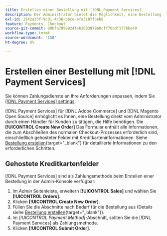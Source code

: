 ```yaml
---
title: Erstellen einer Bestellung mit [!DNL Payment Services]
description: Der Administrator bietet die Möglichkeit, eine Bestellung mithilfe von [!DNL Payment Services] direkt vom Administrator durch einen Händler für Kunden, die Hilfe benötigen.
exl-id: 1542a33f-9c01-4c36-bbce-bfa3107fbeb8
feature: Payments, Checkout
source-git-commit: 90bfa7099924feb308397960cff76bdf177bbe49
workflow-type: tm+mt
source-wordcount: '158'
ht-degree: 0%

---
```


# Erstellen einer Bestellung mit [!DNL Payment Services]

Sie können Zahlungsdienste an Ihre Anforderungen anpassen, indem Sie [[!DNL Payment Services] settings](settings.md).

[!DNL Payment Services] für [!DNL Adobe Commerce] und [!DNL Magento Open Source] ermöglicht es Ihnen, eine Bestellung direkt vom Administrator durch einen Händler für Kunden zu tätigen, die Hilfe benötigen. Die **[!UICONTROL Create New Order]** Das Formular enthält alle Informationen, die zum Abschließen des normalen Checkout-Prozesses erforderlich sind, einschließlich gehosteter Felder mit Kreditkarteninformationen. Siehe [Bestellung erstellen](https://docs.magento.com/user-guide/customers/customer-account-create-order.html){target="_blank"} für detaillierte Informationen zu den erforderlichen Schritten.

## Gehostete Kreditkartenfelder

[!DNL Payment Services] sind als Zahlungsmethode beim Erstellen einer Bestellung in der Admin-Konsole verfügbar:

1. Im _Admin_ Seitenleiste, erweitern **[!UICONTROL Sales]** und wählen Sie **[!UICONTROL Orders]**.
1. Klicken **[!UICONTROL Create New Order]**.
1. Füllen Sie die Abschnitte nach Bedarf für die Bestellung aus (Details siehe [Bestellung erstellen](https://docs.magento.com/user-guide/customers/customer-account-create-order.html){target="_blank"}).
1. Im _[!UICONTROL Payment Method]_-Abschnitt, sollten Sie die [!DNL Payment Services] als Zahlungsmethode.
1. Klicken **[!UICONTROL Submit Order]**.
